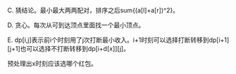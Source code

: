 C. 猜结论。最小最大两两配对，排序之后sum{(a[l]+a[r])^2}。

D. 贪心。每次从可到达顶点里面找一个最小顶点。

E. dp[i,j]表示前i个时刻用了j次打断最小收入。i+1时刻可以选择打断转移到dp[i+1][j+1]也可以选择不打断转移到dp[i+d[x]][j]。

   预处理出x时刻应该选哪个红包。
   
